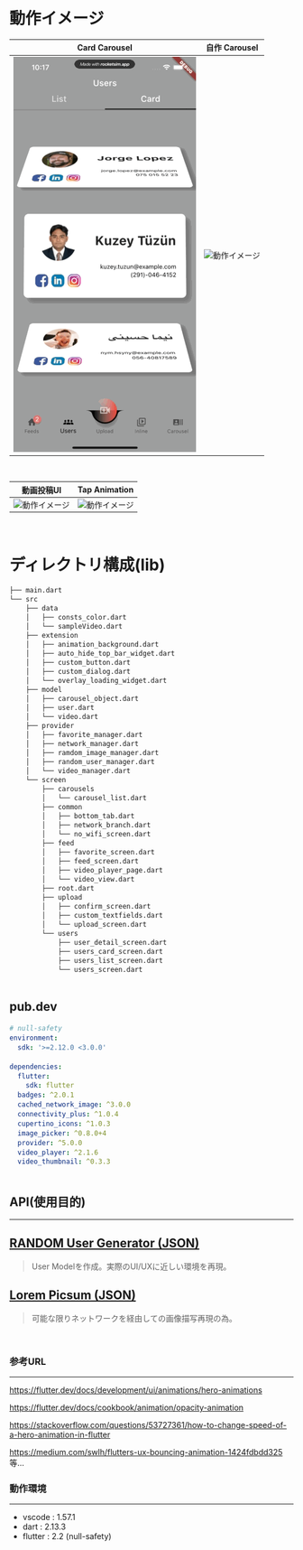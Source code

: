 

# 動作イメージ

|Card Carousel|自作 Carousel|
|---|---|
|![動作イメージ](readme_gif/screen-3.gif)|![動作イメージ](readme_gif/screen-2.gif)|

<br>

|動画投稿UI|Tap Animation|
|---|---|
|![動作イメージ](readme_gif/screen-4.gif)|![動作イメージ](readme_gif/screen-1.gif)|
<br>


# ディレクトリ構成(lib)


``` directory
├── main.dart
└── src
    ├── data
    │   ├── consts_color.dart
    │   └── sampleVideo.dart
    ├── extension
    │   ├── animation_background.dart
    │   ├── auto_hide_top_bar_widget.dart
    │   ├── custom_button.dart
    │   ├── custom_dialog.dart
    │   └── overlay_loading_widget.dart
    ├── model
    │   ├── carousel_object.dart
    │   ├── user.dart
    │   └── video.dart
    ├── provider
    │   ├── favorite_manager.dart
    │   ├── network_manager.dart
    │   ├── ramdom_image_manager.dart
    │   ├── random_user_manager.dart
    │   └── video_manager.dart
    └── screen
        ├── carousels
        │   └── carousel_list.dart
        ├── common
        │   ├── bottom_tab.dart
        │   ├── network_branch.dart
        │   └── no_wifi_screen.dart
        ├── feed
        │   ├── favorite_screen.dart
        │   ├── feed_screen.dart
        │   ├── video_player_page.dart
        │   └── video_view.dart
        ├── root.dart
        ├── upload
        │   ├── confirm_screen.dart
        │   ├── custom_textfields.dart
        │   └── upload_screen.dart
        └── users
            ├── user_detail_screen.dart
            ├── users_card_screen.dart
            ├── users_list_screen.dart
            └── users_screen.dart
        
```


## pub.dev

``` yaml
# null-safety
environment:
  sdk: '>=2.12.0 <3.0.0'

dependencies:
  flutter:
    sdk: flutter
  badges: ^2.0.1
  cached_network_image: ^3.0.0
  connectivity_plus: ^1.0.4
  cupertino_icons: ^1.0.3
  image_picker: ^0.8.0+4
  provider: ^5.0.0
  video_player: ^2.1.6
  video_thumbnail: ^0.3.3
  
```


## API(使用目的)
---

## [RANDOM User Generator (JSON)](https://randomuser.me/)

>User Modelを作成。実際のUI/UXに近しい環境を再現。


## [Lorem Picsum (JSON)](https://picsum.photos/)

>可能な限りネットワークを経由しての画像描写再現の為。


<br>


### **参考URL**
---
https://flutter.dev/docs/development/ui/animations/hero-animations

https://flutter.dev/docs/cookbook/animation/opacity-animation

https://stackoverflow.com/questions/53727361/how-to-change-speed-of-a-hero-animation-in-flutter

https://medium.com/swlh/flutters-ux-bouncing-animation-1424fdbdd325  等...

### **動作環境**
___

- vscode : 1.57.1 
- dart :  2.13.3
- flutter : 2.2 (null-safety)



